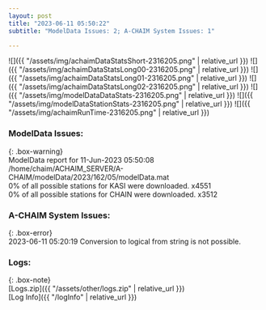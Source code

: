 ```yaml
---
layout: post
title: "2023-06-11 05:50:22"
subtitle: "ModelData Issues: 2; A-CHAIM System Issues: 1"

---
```


![]({{ "/assets/img/achaimDataStatsShort-2316205.png" | relative_url }})
![]({{ "/assets/img/achaimDataStatsLong00-2316205.png" | relative_url }})
![]({{ "/assets/img/achaimDataStatsLong01-2316205.png" | relative_url }})
![]({{ "/assets/img/achaimDataStatsLong02-2316205.png" | relative_url }})
![]({{ "/assets/img/modelDataDataStats-2316205.png" | relative_url }})
![]({{ "/assets/img/modelDataStationStats-2316205.png" | relative_url }})
![]({{ "/assets/img/achaimRunTime-2316205.png" | relative_url }})


### ModelData Issues:  
  
{: .box-warning}  
 ModelData report for 11-Jun-2023 05:50:08   
 /home/chaim/ACHAIM_SERVER/A-CHAIM/modelData/2023/162/05/modelData.mat   
 0% of all possible stations for KASI were downloaded. x4551   
 0% of all possible stations for CHAIN were downloaded. x3512   
  
### A-CHAIM System Issues:  
  
{: .box-error}  
2023-06-11 05:20:19 Conversion to logical from string is not possible.  

### Logs:  
  
{: .box-note}  
[Logs.zip]({{ "/assets/other/logs.zip" | relative_url }})  
[Log Info]({{ "/logInfo" | relative_url }})  
